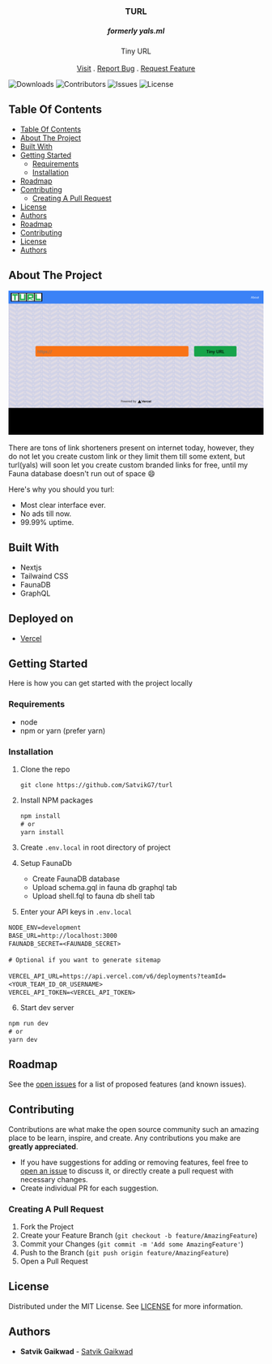 <p align="center">
  <h3 align="center">TURL</h3>
  <h5 align="center">formerly yals.ml</h5>

  <p align="center">
    Tiny URL
    <br/>
    <br/>
    <a href="https://turl.vercel.app">Visit</a>
    .
    <a href="https://github.com/SatvikG7/turl/issues">Report Bug</a>
    .
    <a href="https://github.com/SatvikG7/turl/issues">Request Feature</a>
  </p>
</p>

![Downloads](https://img.shields.io/github/deployments/SatvikG7/turl/production?label=vercel&logo=vercel&logoColor=white) ![Contributors](https://img.shields.io/github/contributors/SatvikG7/turl?color=dark-green) ![Issues](https://img.shields.io/github/issues/SatvikG7/turl) ![License](https://img.shields.io/github/license/SatvikG7/turl)

## Table Of Contents

-   [Table Of Contents](#table-of-contents)
-   [About The Project](#about-the-project)
-   [Built With](#built-with)
-   [Getting Started](#getting-started)
    -   [Requirements](#requirements)
    -   [Installation](#installation)
-   [Roadmap](#roadmap)
-   [Contributing](#contributing)
    -   [Creating A Pull Request](#creating-a-pull-request)
-   [License](#license)
-   [Authors](#authors)
-   [Roadmap](#roadmap)
-   [Contributing](#contributing)
-   [License](#license)
-   [Authors](#authors)

## About The Project

![Screenshot](https://raw.githubusercontent.com/SatvikG7/turl/master/public/screenshot.png)

There are tons of link shorteners present on internet today, however, they do not let you create custom link or they limit them till some extent, but turl(yals) will soon let you create custom branded links for free, until my Fauna database doesn't run out of space :smile:

Here's why you should you turl:

-   Most clear interface ever.
-   No ads till now.
-   99.99% uptime.

## Built With

-   Nextjs
-   Tailwaind CSS
-   FaunaDB
-   GraphQL

## Deployed on

-   [Vercel](https://vercel.com)

## Getting Started

Here is how you can get started with the project locally

### Requirements

-   node
-   npm or yarn (prefer yarn)

### Installation

1. Clone the repo

    ```
    git clone https://github.com/SatvikG7/turl
    ```

2. Install NPM packages

    ```
    npm install
    # or
    yarn install
    ```

3. Create `.env.local` in root directory of project

4. Setup FaunaDb

    - Create FaunaDB database
    - Upload schema.gql in fauna db graphql tab
    - Upload shell.fql to fauna db shell tab

5. Enter your API keys in `.env.local`

```
NODE_ENV=development
BASE_URL=http://localhost:3000
FAUNADB_SECRET=<FAUNADB_SECRET>

# Optional if you want to generate sitemap

VERCEL_API_URL=https://api.vercel.com/v6/deployments?teamId=<YOUR_TEAM_ID_OR_USERNAME>
VERCEL_API_TOKEN=<VERCEL_API_TOKEN>
```

6. Start dev server

```
npm run dev
# or
yarn dev
```

## Roadmap

See the [open issues](https://github.com/SatvikG7/turl/issues) for a list of proposed features (and known issues).

## Contributing

Contributions are what make the open source community such an amazing place to be learn, inspire, and create. Any contributions you make are **greatly appreciated**.

-   If you have suggestions for adding or removing features, feel free to [open an issue](https://github.com/SatvikG7/turl/issues/new) to discuss it, or directly create a pull request with necessary changes.
-   Create individual PR for each suggestion.

### Creating A Pull Request

1. Fork the Project
2. Create your Feature Branch (`git checkout -b feature/AmazingFeature`)
3. Commit your Changes (`git commit -m 'Add some AmazingFeature'`)
4. Push to the Branch (`git push origin feature/AmazingFeature`)
5. Open a Pull Request

## License

Distributed under the MIT License. See [LICENSE](https://github.com/SatvikG7/turl/blob/main/LICENSE) for more information.

## Authors

-   **Satvik Gaikwad** - [Satvik Gaikwad](https://github.com/SatvikG7/)
